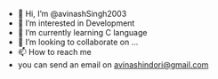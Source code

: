 - 👋 Hi, I’m @avinashSingh2003
- 👀 I’m interested in Development
- 🌱 I’m currently learning C language
- 💞️ I’m looking to collaborate on ...
- 📫 How to reach me 
- you can send an email on avinashindori@gmail.com

<!---
avinashSingh2003/avinashSingh2003 is a ✨ special ✨ repository because its `README.md` (this file) appears on your GitHub profile.
You can click the Preview link to take a look at your changes.
--->
